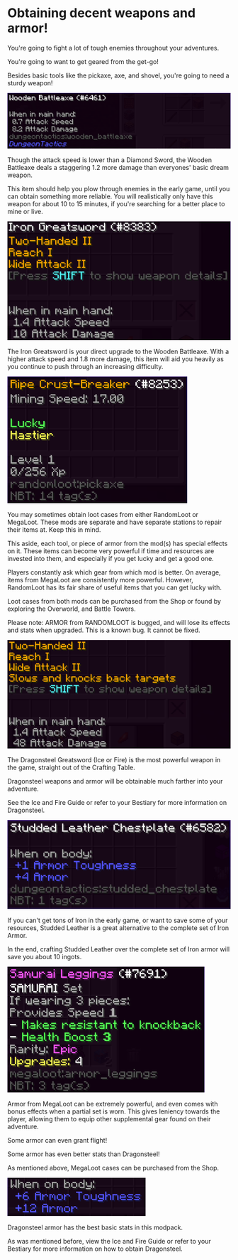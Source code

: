 # Obtaining decent weapons and armor!

You're going to fight a lot of tough enemies throughout your adventures.

You're going to want to get geared from the get-go!

Besides basic tools like the pickaxe, axe, and shovel, you're going to need a sturdy weapon!

![The greatest thing you'll ever see before you get iron](woodaxe.png)

Though the attack speed is lower than a Diamond Sword, the Wooden Battleaxe deals a staggering 1.2 more damage than everyones' basic dream weapon.

This item should help you plow through enemies in the early game, until you can obtain something more reliable. You will realistically only have this weapon for about 10 to 15 minutes, if you're searching for a better place to mine or live.

![Your bread and butter weapon for the rest of your playthrough](irongreatsword.png)

The Iron Greatsword is your direct upgrade to the Wooden Battleaxe. With a higher attack speed and 1.8 more damage, this item will aid you heavily as you continue to push through an increasing difficulty.

![A Pickaxe obtained from RandomLoot](randomlootpickaxe.png)

You may sometimes obtain loot cases from either RandomLoot or MegaLoot. These mods are separate and have separate stations to repair their items at. Keep this in mind.

This aside, each tool, or piece of armor from the mod(s) has special effects on it. These items can become very powerful if time and resources are invested into them, and especially if you get lucky and get a good one.

Players constantly ask which gear from which mod is better. On average, items from MegaLoot are consistently more powerful. However, RandomLoot has its fair share of useful items that you can get lucky with.

Loot cases from both mods can be purchased from the Shop or found by exploring the Overworld, and Battle Towers.

Please note: ARMOR from RANDOMLOOT is bugged, and will lose its effects and stats when upgraded. This is a known bug. It cannot be fixed.

![The best weapon in the game, by default stats and effects](dragonsteelgreatsword.png)

The Dragonsteel Greatsword (Ice or Fire) is the most powerful weapon in the game, straight out of the Crafting Table.

Dragonsteel weapons and armor will be obtainable much farther into your adventure.

See the Ice and Fire Guide or refer to your Bestiary for more information on Dragonsteel.

![Studded Leather armor is very effective in the early game, and can save you some Iron!](studdedleather.png)

If you can't get tons of Iron in the early game, or want to save some of your resources, Studded Leather is a great alternative to the complete set of Iron Armor.

In the end, crafting Studded Leather over the complete set of Iron armor will save you about 10 ingots.

![A lucky piece of armor from an Epic MegaLoot Case](megalootarmor.png)

Armor from MegaLoot can be extremely powerful, and even comes with bonus effects when a partial set is worn. This gives leniency towards the player, allowing them to equip other supplemental gear found on their adventure.

Some armor can even grant flight!

Some armor has even better stats than Dragonsteel!

As mentioned above, MegaLoot cases can be purchased from the Shop.

![The basic stats on a Dragonsteel Chestplate](dragonsteelarmor.png)

Dragonsteel armor has the best basic stats in this modpack.

As was mentioned before, view the Ice and Fire Guide or refer to your Bestiary for more information on how to obtain Dragonsteel.







